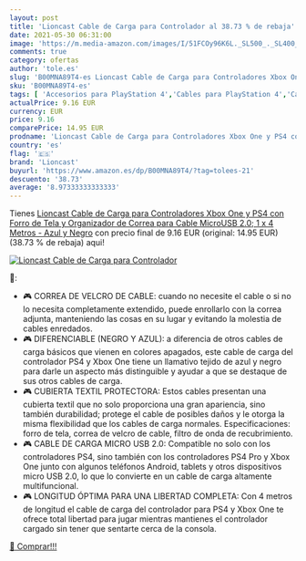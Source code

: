 ```yaml
---
layout: post
title: 'Lioncast Cable de Carga para Controlador al 38.73 % de rebaja'
date: 2021-05-30 06:31:00
image: 'https://m.media-amazon.com/images/I/51FCOy96K6L._SL500_._SL400_.jpg'
comments: true
category: ofertas
author: 'tole.es'
slug: 'B00MNA89T4-es Lioncast Cable de Carga para Controladores Xbox One y PS4...'
sku: 'B00MNA89T4-es'
tags: [ 'Accesorios para PlayStation 4','Cables para PlayStation 4','Cables y adaptadores de corriente para PlayStation 4','Hardware y juegos para PlayStation 4','Videojuegos','lioncast','ps4','xbox', ]
actualPrice: 9.16 EUR
currency: EUR
price: 9.16
comparePrice: 14.95 EUR
prodname: 'Lioncast Cable de Carga para Controladores Xbox One y PS4 con Forro de Tela y Organizador de Correa para Cable  MicroUSB 2.0; 1 x 4 Metros - Azul y Negro'
country: 'es'
flag: '🇪🇸'
brand: 'Lioncast'
buyurl: 'https://www.amazon.es/dp/B00MNA89T4/?tag=tolees-21'
descuento: '38.73'
average: '8.97333333333333'
---
```


Tienes [Lioncast Cable de Carga para Controladores Xbox One y PS4 con Forro de Tela y Organizador de Correa para Cable  MicroUSB 2.0; 1 x 4 Metros - Azul y Negro](https://www.amazon.es/dp/B00MNA89T4/?tag=tolees-21) con precio final de  9.16 EUR (original: 14.95 EUR) (38.73 %  de rebaja) aqui!

[![Lioncast Cable de Carga para Controlador](https://m.media-amazon.com/images/I/51FCOy96K6L._SL500_._SL400_.jpg)](https://www.amazon.es/dp/B00MNA89T4/?tag=tolees-21)

🔎:

- 🎮 CORREA DE VELCRO DE CABLE: cuando no necesite el cable o si no lo necesita completamente extendido, puede enrollarlo con la correa adjunta, manteniendo las cosas en su lugar y evitando la molestia de cables enredados.
- 🎮 DIFERENCIABLE (NEGRO Y AZUL): a diferencia de otros cables de carga básicos que vienen en colores apagados, este cable de carga del controlador PS4 y Xbox One tiene un llamativo tejido de azul y negro para darle un aspecto más distinguible y ayudar a que se destaque de sus otros cables de carga.
- 🎮 CUBIERTA TEXTIL PROTECTORA: Estos cables presentan una cubierta textil que no solo proporciona una gran apariencia, sino también durabilidad; protege el cable de posibles daños y le otorga la misma flexibilidad que los cables de carga normales. Especificaciones: forro de tela, correa de velcro de cable, filtro de onda de recubrimiento.
- 🎮 CABLE DE CARGA MICRO USB 2.0: Compatible no solo con los controladores PS4, sino también con los controladores PS4 Pro y Xbox One junto con algunos teléfonos Android, tablets y otros dispositivos micro USB 2.0, lo que lo convierte en un cable de carga altamente multifuncional.
- 🎮 LONGITUD ÓPTIMA PARA UNA LIBERTAD COMPLETA: Con 4 metros de longitud el cable de carga del controlador para PS4 y Xbox One te ofrece total libertad para jugar mientras mantienes el controlador cargado sin tener que sentarte cerca de la consola.

[🛒 Comprar!!!](https://www.amazon.es/dp/B00MNA89T4/?tag=tolees-21)

